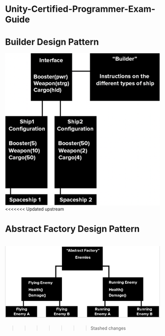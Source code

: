 # Unity-Certified-Programmer-Exam-Guide
 # Builder Design Pattern
 ![Builder Design Pattern](https://github.com/sercanevyapan/Unity-Certified-Programmer-Exam-Guide/blob/main/Readme/Builder.png)
<<<<<<< Updated upstream
 # Abstract Factory Design Pattern
  ![Abstract Factory Design Pattern](https://github.com/sercanevyapan/Unity-Certified-Programmer-Exam-Guide/blob/main/Readme/Abstract%20Factory.png)
=======
>>>>>>> Stashed changes
